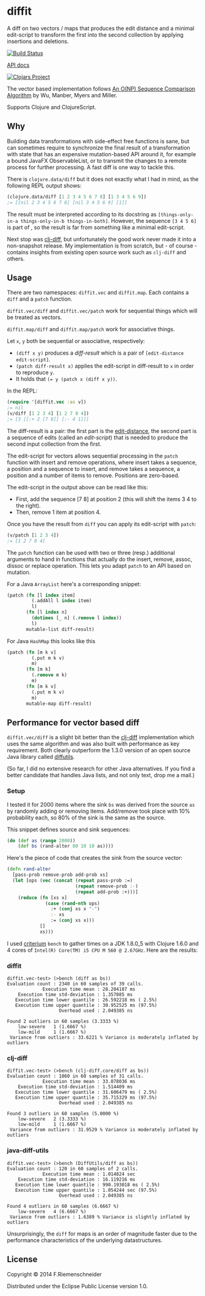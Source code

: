 # diffit

A diff on two vectors / maps that produces the edit distance and a
minimal edit-script to transform the first into the second collection
by applying insertions and deletions.

[![Build Status](https://travis-ci.org/friemen/diffit.png?branch=master)](https://travis-ci.org/friemen/diffit)

[API docs](https://friemen.github.com/diffit)

[![Clojars Project](http://clojars.org/diffit/latest-version.svg)](http://clojars.org/diffit)

The vector based implementation follows
[An O(NP) Sequence Comparison Algorithm](http://www.itu.dk/stud/speciale/bepjea/xwebtex/litt/an-onp-sequence-comparison-algorithm.pdf)
by Wu, Manber, Myers and Miller.

Supports Clojure and ClojureScript.


## Why

Building data transformations with side-effect free functions is sane,
but can sometimes require to synchronize the final result of a
transformation with state that has an expensive mutation-based API
around it, for example a bound JavaFX ObservableList, or to transmit the
changes to a remote process for further processing. A fast diff is one
way to tackle this.

There is `clojure.data/diff` but it does not exactly what I had
in mind, as the following REPL output shows:

```clojure
(clojure.data/diff [1 2 3 4 5 6 7 8] [1 3 4 5 6 9])
;= [[nil 2 3 4 5 6 7 8] [nil 3 4 5 6 9] [1]]
```

The result must be interpreted according to its docstring as
`[things-only-in-a things-only-in-b things-in-both]`. However,
the sequence `[3 4 5 6]` is part of , so the result is far from
something like a minimal edit-script.


Next stop was [clj-diff](https://github.com/brentonashworth/clj-diff),
but unfortunately the good work never made it into a non-snapshot
release. My implementation is from scratch, but - of course - contains
insights from existing open source work such as `clj-diff` and others.


## Usage

There are two namespaces: `diffit.vec` and `diffit.map`. Each contains
a `diff` and a `patch` function.

`diffit.vec/diff` and `diffit.vec/patch` work for sequential things
which will be treated as vectors.

`diffit.map/diff` and `diffit.map/patch` work for associative things.

Let `x`, `y` both be sequential or associative, respectively:
 * `(diff x y)` produces a *diff-result* which is a pair of
   `[edit-distance edit-script]`.
 * `(patch diff-result x)` applies the edit-script in diff-result to
   `x` in order to reproduce `y`.
 * It holds that `(= y (patch x (diff x y))`.


In the REPL:

```clojure
(require '[diffit.vec :as v])
;= nil
(v/diff [1 2 3 4] [1 2 7 8 4])
;= [3 [[:+ 2 [7 8]] [:- 4 1]]]
```

The diff-result is a pair: the first part is the
[edit-distance](http://en.wikipedia.org/wiki/Edit_distance), the
second part is a sequence of edits (called an *edit-script*) that is
needed to produce the second input collection from the first.

The edit-script for vectors allows sequential processing in the
`patch` function with insert and remove operations, where insert takes
a sequence, a position and a sequence to insert, and remove takes a
sequence, a position and a number of items to remove. Positions are
zero-based.

The edit-script in the output above can be read like this:

* First, add the sequence [7 8] at position 2 (this will shift the items 3 4 to the right).
* Then, remove 1 item at position 4.

Once you have the result from `diff` you can apply its edit-script with `patch`:

```clojure
(v/patch [1 2 3 4])
;= [1 2 7 8 4]
```

The `patch` function can be used with two or three (resp.) additional
arguments to hand in functions that actually do the insert, remove,
assoc, dissoc or replace operation. This lets you adapt `patch` to an
API based on mutation.


For a Java `ArrayList` here's a corresponding snippet:

```clojure
(patch (fn [l index item]
		 (.addAll l index item)
		 l)
	   (fn [l index n]
		 (dotimes [_ n] (.remove l index))
		 l)
	   mutable-list	diff-result)
```

For Java `HashMap` this looks like this

```clojure
(patch (fn [m k v]
         (.put m k v)
         m)
       (fn [m k]
	     (.remove m k)
         m)
       (fn [m k v]
         (.put m k v)
         m)
       mutable-map diff-result)
```



## Performance for vector based diff

`diffit.vec/diff` is a slight bit better than the
[clj-diff](https://github.com/brentonashworth/clj-diff) implementation
which uses the same algorithm and was also built with performance as
key requirement. Both clearly outperform the 1.3.0 version of an open source
Java library called
[diffutils](https://code.google.com/p/java-diff-utils/).

(So far, I did no extensive research for other Java alternatives. If
you find a better candidate that handles Java lists, and not only
text, drop me a mail.)


### Setup

I tested it for 2000 items where the sink `bs` was derived from the source
`as` by randomly adding or removing items. Add/remove took place
with 10% probability each, so 80% of the sink is the same as the
source.

This snippet defines source and sink sequences:

```clojure
(do (def as (range 2000))
    (def bs (rand-alter 80 10 10 as))))
```

Here's the piece of code that creates the sink from the source vector:

```clojure
(defn rand-alter
  [pass-prob remove-prob add-prob xs]
  (let [ops (vec (concat (repeat pass-prob :=)
                         (repeat remove-prob :-)
                         (repeat add-prob :+)))]
    (reduce (fn [xs x]
              (case (rand-nth ops)
                :+ (conj xs x "-")
                :- xs
                := (conj xs x)))
            []
            xs)))
```

I used [criterium](https://github.com/hugoduncan/criterium) `bench` to
gather times on a JDK 1.8.0_5 with Clojure 1.6.0 and 4 cores of
`Intel(R) Core(TM) i5 CPU M 560 @ 2.67GHz`. Here are the results:

### diffit

```
diffit.vec-test> (>bench (diff as bs))
Evaluation count : 2340 in 60 samples of 39 calls.
             Execution time mean : 28.204187 ms
    Execution time std-deviation : 1.357085 ms
   Execution time lower quantile : 26.592218 ms ( 2.5%)
   Execution time upper quantile : 30.952525 ms (97.5%)
                   Overhead used : 2.049385 ns

Found 2 outliers in 60 samples (3.3333 %)
	low-severe	 1 (1.6667 %)
	low-mild	 1 (1.6667 %)
 Variance from outliers : 33.6221 % Variance is moderately inflated by outliers
```

### clj-diff

```
diffit.vec-test> (>bench (clj-diff.core/diff as bs))
Evaluation count : 1860 in 60 samples of 31 calls.
             Execution time mean : 33.078036 ms
    Execution time std-deviation : 1.514409 ms
   Execution time lower quantile : 31.606479 ms ( 2.5%)
   Execution time upper quantile : 35.715329 ms (97.5%)
                   Overhead used : 2.049385 ns

Found 3 outliers in 60 samples (5.0000 %)
	low-severe	 2 (3.3333 %)
	low-mild	 1 (1.6667 %)
 Variance from outliers : 31.9529 % Variance is moderately inflated by outliers
```

### java-diff-utils

```
diffit.vec-test> (>bench (DiffUtils/diff as bs))
Evaluation count : 120 in 60 samples of 2 calls.
             Execution time mean : 1.014824 sec
    Execution time std-deviation : 16.119216 ms
   Execution time lower quantile : 990.193018 ms ( 2.5%)
   Execution time upper quantile : 1.054244 sec (97.5%)
                   Overhead used : 2.049385 ns

Found 4 outliers in 60 samples (6.6667 %)
	low-severe	 4 (6.6667 %)
 Variance from outliers : 1.6389 % Variance is slightly inflated by outliers
```


Unsurprisingly, the `diff` for maps is an order of magnitude faster due
to the performance characteristics of the underlying datastructures.


## License

Copyright © 2014 F.Riemenschneider

Distributed under the Eclipse Public License version 1.0.
